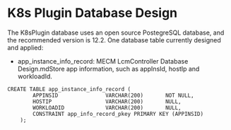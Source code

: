 K8s Plugin Database Design
===============

The K8sPlugin database uses an open source PostegreSQL database, and the recommended version is 12.2. One database
 table currently designed and applied:
 
- app_instance_info_record: MECM LcmController Database Design.mdStore app information, such as appInsId, hostIp and
 workloadId.
```
CREATE TABLE app_instance_info_record (
    	APPINSID               VARCHAR(200)       NOT NULL,
    	HOSTIP                 VARCHAR(200)       NULL,
    	WORKLOADID             VARCHAR(200)       NULL,
    	CONSTRAINT app_info_record_pkey PRIMARY KEY (APPINSID)
    );
```